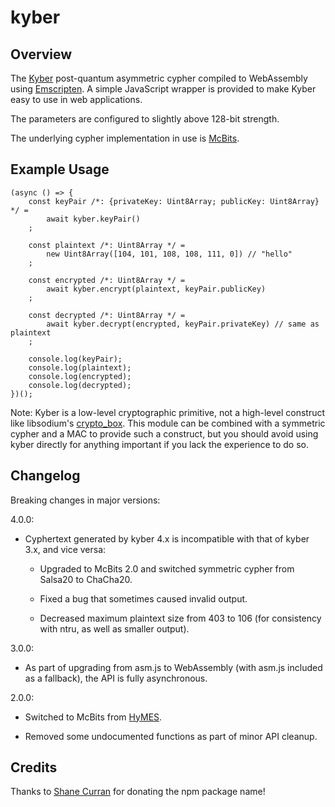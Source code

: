 # kyber

## Overview

The [Kyber](https://en.wikipedia.org/wiki/Kyber_cryptosystem) post-quantum asymmetric
cypher compiled to WebAssembly using [Emscripten](https://github.com/kripken/emscripten).
A simple JavaScript wrapper is provided to make Kyber easy to use in web applications.

The parameters are configured to slightly above 128-bit strength.

The underlying cypher implementation in use is [McBits](https://tungchou.github.io/mcbits).

## Example Usage

	(async () => {
		const keyPair /*: {privateKey: Uint8Array; publicKey: Uint8Array} */ =
			await kyber.keyPair()
		;

		const plaintext /*: Uint8Array */ =
			new Uint8Array([104, 101, 108, 108, 111, 0]) // "hello"
		;

		const encrypted /*: Uint8Array */ =
			await kyber.encrypt(plaintext, keyPair.publicKey)
		;

		const decrypted /*: Uint8Array */ =
			await kyber.decrypt(encrypted, keyPair.privateKey) // same as plaintext
		;

		console.log(keyPair);
		console.log(plaintext);
		console.log(encrypted);
		console.log(decrypted);
	})();

Note: Kyber is a low-level cryptographic primitive, not a high-level construct like libsodium's
[crypto_box](https://download.libsodium.org/doc/public-key_cryptography/authenticated_encryption.html).
This module can be combined with a symmetric cypher and a MAC to provide such a construct, but you
should avoid using kyber directly for anything important if you lack the experience to do so.

## Changelog

Breaking changes in major versions:

4.0.0:

* Cyphertext generated by kyber 4.x is incompatible with that of kyber 3.x, and vice versa:

  - Upgraded to McBits 2.0 and switched symmetric cypher from Salsa20 to ChaCha20.

  - Fixed a bug that sometimes caused invalid output.

  - Decreased maximum plaintext size from 403 to 106 (for consistency with ntru, as well as
    smaller output).

3.0.0:

* As part of upgrading from asm.js to WebAssembly (with asm.js included as a fallback),
the API is fully asynchronous.

2.0.0:

* Switched to McBits from [HyMES](https://www.rocq.inria.fr/secret/CBCrypto/index.php?pg=hymes).

* Removed some undocumented functions as part of minor API cleanup.

## Credits

Thanks to [Shane Curran](https://github.com/narruc) for donating the npm package name!
